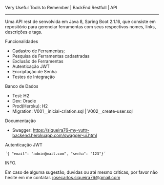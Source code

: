 Very Useful Tools to Remember | BackEnd Restfull | API

***

Uma API rest de senvolvida em Java 8, Spring Boot 2.1.16, que consiste em repositório para gerenciar ferramentas com seus respectivos nomes, links, descrições e tags.

Funcionalidades

- Cadastro de Ferramentas;
- Pesquisa de Ferramentas cadastradas
- Exclusão de Ferramentas
- Autenticação JWT
- Encriptação de Senha
- Testes de Integração

Banco de Dados

- Test: H2
- Dev: Oracle
- Prod(Heroku): H2
- Migration: V001__inicial-criation.sql | V002__create-user.sql

Documentação

- Swagger: https://siqueira76-my-vuttr-backend.herokuapp.com/swagger-ui.html

Autenticação JWT
 
 	´{ "email": "admin@mail.com", "senha": "123"}´
 	
INFO.

Em caso de alguma sugestão, duvidas ou até mesmo criticas, por favor não hesite em me contatar.
josecarlos.siqueira76@gmail.com



 